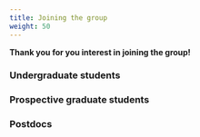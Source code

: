 ```yaml
---
title: Joining the group
weight: 50
---
```


**Thank you for you interest in joining the group!**

### Undergraduate students

### Prospective graduate students

### Postdocs
